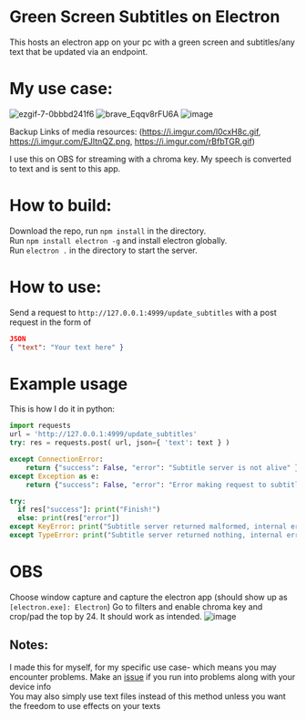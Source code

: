 # Green Screen Subtitles on Electron
This hosts an electron app on your pc with a green screen and subtitles/any text that be updated via an endpoint.

# My use case:
![ezgif-7-0bbbd241f6](https://github.com/SuppliedOrange/greenscreen-subtitles/assets/70258998/8a7b4ea1-17e9-41c5-95b6-03fb645961a1)
![brave_Eqqv8rFU6A](https://github.com/SuppliedOrange/greenscreen-subtitles/assets/70258998/e6e269d8-d70e-4251-a610-bad017add9f2)
![image](https://github.com/SuppliedOrange/greenscreen-subtitles/assets/70258998/12f29517-7e28-4574-9264-24e2185fb4e8)


Backup Links of media resources: (https://i.imgur.com/l0cxH8c.gif, https://i.imgur.com/EJItnQZ.png, https://i.imgur.com/rBfbTGR.gif)

I use this on OBS for streaming with a chroma key. My speech is converted to text and is sent to this app.

# How to build:
Download the repo, run `npm install` in the directory. <br>
Run `npm install electron -g` and install electron globally. <br>
Run `electron .` in the directory to start the server.

# How to use: 
Send a request to `http://127.0.0.1:4999/update_subtitles` with a post request in the form of
```json
JSON
{ "text": "Your text here" }
```

# Example usage
This is how I do it in python:
```py
import requests
url = 'http://127.0.0.1:4999/update_subtitles'
try: res = requests.post( url, json={ 'text': text } )

except ConnectionError:
    return {"success": False, "error": "Subtitle server is not alive" }
except Exception as e:
    return {"success": False, "error": "Error making request to subtitle server\n" + str(e)}

try:
  if res["success"]: print("Finish!")
  else: print(res["error"])
except KeyError: print("Subtitle server returned malformed, internal error maybe?")
except TypeError: print("Subtitle server returned nothing, internal error maybe?")
```

# OBS
Choose window capture and capture the electron app (should show up as `[electron.exe]: Electron`)
Go to filters and enable chroma key and crop/pad the top by 24.
It should work as intended.
![image](https://github.com/SuppliedOrange/greenscreen-subtitles/assets/70258998/cfbb6717-8ce9-4aaf-8cd4-14fdd02923a1)

## Notes:
I made this for myself, for my specific use case- which means you may encounter problems. Make an [issue](https://github.com/SuppliedOrange/greenscreen-subtitles/issues/new) if you run into problems along with your device info<br>
You may also simply use text files instead of this method unless you want the freedom to use effects on your texts
